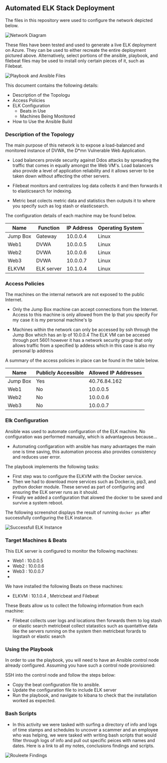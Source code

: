 ## Automated ELK Stack Deployment

The files in this repository were used to configure the network depicted below.

![Network Diagram](https://raw.githubusercontent.com/Youssefnjah/Cybersecurity-Work/main/Capture.PNG)

These files have been tested and used to generate a live ELK deployment on Azure. They can be used to either recreate the entire deployment pictured above. Alternatively, select portions of the ansible, playbook, and filebeat files may be used to install only certain pieces of it, such as Filebeat.

![Playbook and Ansible Files](https://github.com/Youssefnjah/Cybersecurity-Work/tree/main/ansible)

This document contains the following details:
- Description of the Topologu
- Access Policies
- ELK Configuration
  - Beats in Use
  - Machines Being Monitored
- How to Use the Ansible Build


### Description of the Topology

The main purpose of this network is to expose a load-balanced and monitored instance of DVWA, the D*mn Vulnerable Web Application.

- Load balancers provide security against Ddos attacks by spreading the traffic that comes in equally amongst the Web VM's. Load balancers also provide a level of application reliability and it allows server to be taken down without affecting the other servers.


- Filebeat monitors and centralizes log data collects it and then forwards it to elasticsearch for indexing.
- Metric beat colects metric data and statistics then outputs it to where you specify such as log stash or elasticsearch.

The configuration details of each machine may be found below.

| Name     | Function | IP Address | Operating System |
|----------|----------|------------|------------------|
| Jump Box | Gateway  | 10.0.0.4   | Linux            |
| Web1     | DVWA     | 10.0.0.5   | Linux                |
| Web2     | DVWA     | 10.0.0.6   | Linux                 |
| Web3     | DVWA     | 10.0.0.7   | Linux                 |
| ELKVM    | ELK server | 10.1.0.4   | Linux                  |

### Access Policies

The machines on the internal network are not exposed to the public Internet. 

- Only the Jump Box machine can accept connections from the Internet. Access to this machine is only allowed from the Ip that you specify For my case it is my personal machine's Ip

- Machines within the network can only be accessed by ssh through the Jump Box which has an Ip of 10.0.0.4 The ELK VM can be accesed through port 5601 however it has a network security group that only allows traffic from a specified Ip addess which in this case is also my personal Ip address


A summary of the access policies in place can be found in the table below.

| Name     | Publicly Accessible | Allowed IP Addresses |
|----------|---------------------|----------------------|
| Jump Box | Yes                 | 40.76.84.162         |
| Web1     | No                  | 10.0.0.5             |
| Web2     | No                  | 10.0.0.6             |
| Web3     | No                  | 10.0.0.7             |

### Elk Configuration

Ansible was used to automate configuration of the ELK machine. No configuration was performed manually, which is advantageous because...
- Automating configaration with ansible has many advantages the main one is time saving, this automation process also provides consistency and reduces user error.

The playbook implements the following tasks:
- First step was to configure the ELKVM with the Docker service.
- Then we had to download more services such as Docker.io, pip3, and python docker module. These served as part of configuring and ensuring the ELK server runs as it should. 
- Finally we added a configuration that alowed the docker to be saved and survive a system reboot.

The following screenshot displays the result of running `docker ps` after successfully configuring the ELK instance.

![Successfull ELK Instance](https://github.com/Youssefnjah/Cybersecurity-Work/blob/main/PScommand.PNG)

### Target Machines & Beats
This ELK server is configured to monitor the following machines:
- Web1 : 10.0.0.5
- Web2 : 10.0.0.6
- Web3 : 10.0.0.7
- 
We have installed the following Beats on these machines:
- ELKVM : 10.1.0.4 , Metricbeat and Filebeat

These Beats allow us to collect the following information from each machine:
- Filebeat collects user logs and locations then forwards them to log stash or elastic search metricbeat collect statastics such as quantattive data like the servers running on the system then metricbeat forards to logstash or elastic search

### Using the Playbook
In order to use the playbook, you will need to have an Ansible control node already configured. Assuming you have such a control node provisioned: 

SSH into the control node and follow the steps below:
- Copy the beat configuration file to ansible.
- Update the configuration file to include ELK server
- Run the playbook, and navigate to kibana to check that the installation worked as expected.

### Bash Scripts

- In this activity we were tasked with surfing a directory of info and logs of time stamps and schedules to uncover a scammer and an employee who was helping, we were tasked with writing bash scripts that would filter through logs of info and pull out specific peices with names and dates. Here is a link to all my notes, conclusions findings and scripts.

![Rouleete Findings](https://github.com/Youssefnjah/Cybersecurity-Work/tree/main/Roulette_Findings)

